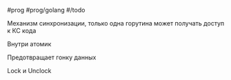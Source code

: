 #prog #prog/golang #/todo

Механизм синхронизации, только одна горутина может получать доступ к КС кода

Внутри атомик

Предотвращает гонку данных

Lock и Unclock

